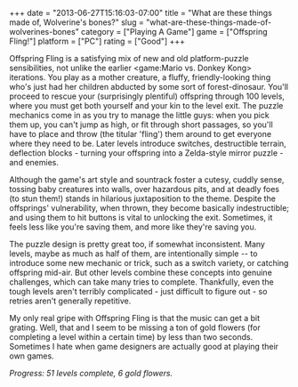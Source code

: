 +++
date = "2013-06-27T15:16:03-07:00"
title = "What are these things made of, Wolverine's bones?"
slug = "what-are-these-things-made-of-wolverines-bones"
category = ["Playing A Game"]
game = ["Offspring Fling!"]
platform = ["PC"]
rating = ["Good"]
+++

Offspring Fling is a satisfying mix of new and old platform-puzzle sensibilities, not unlike the earlier <game:Mario vs. Donkey Kong> iterations.  You play as a mother creature, a fluffy, friendly-looking thing who's just had her children abducted by some sort of forest-dinosaur.  You'll proceed to rescue your (surprisingly plentiful) offspring through 100 levels, where you must get both yourself and your kin to the level exit.  The puzzle mechanics come in as you try to manage the little guys: when you pick them up, you can't jump as high, or fit through short passages, so you'll have to place and throw (the titular 'fling') them around to get everyone where they need to be.  Later levels introduce switches, destructible terrain, deflection blocks - turning your offspring into a Zelda-style mirror puzzle - and enemies.

Although the game's art style and sountrack foster a cutesy, cuddly sense, tossing baby creatures into walls, over hazardous pits, and at deadly foes (to stun them!) stands in hilarious juxtaposition to the theme.  Despite the offsprings' vulnerability, when thrown, they become basically indestructible; and using them to hit buttons is vital to unlocking the exit.  Sometimes, it feels less like you're saving them, and more like they're saving you.

The puzzle design is pretty great too, if somewhat inconsistent.  Many levels, maybe as much as half of them, are intentionally simple -- to introduce some new mechanic or trick, such as a switch variety, or catching offspring mid-air.  But other levels combine these concepts into genuine challenges, which can take many tries to complete.  Thankfully, even the tough levels aren't terribly complicated - just difficult to figure out - so retries aren't generally repetitive.

My only real gripe with Offspring Fling is that the music can get a bit grating.  Well, that and I seem to be missing a ton of gold flowers (for completing a level within a certain time) by less than two seconds.  Sometimes I hate when game designers are actually good at playing their own games.

<i>Progress: 51 levels complete, 6 gold flowers.</i>